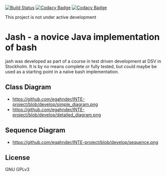 [![Build Status](https://travis-ci.org/egahnder/INTE-project.svg?branch=develop)](https://travis-ci.org/egahnder/INTE-project)
[![Codacy Badge](https://api.codacy.com/project/badge/Grade/6379c47f9fb348ee8debf57a2b681a97)](https://www.codacy.com/app/lars-daniel-andersson/INTE-project?utm_source=github.com&amp;utm_medium=referral&amp;utm_content=loxtank/INTE-project&amp;utm_campaign=Badge_Grade)
[![Codacy Badge](https://api.codacy.com/project/badge/Coverage/6379c47f9fb348ee8debf57a2b681a97)](https://www.codacy.com/app/lars-daniel-andersson/INTE-project?utm_source=github.com&amp;utm_medium=referral&amp;utm_content=loxtank/INTE-project&amp;utm_campaign=Badge_Coverage)

This project is not under active development

# Jash - a novice Java implementation of bash

jash was developed as part of a course in test driven development at DSV in Stockholm.
It is by no means complete or fully tested, but could maybe be used
as a starting point in a naïve bash implementation.

## Class Diagram
* https://github.com/egahnder/INTE-project/blob/develop/simple_diagram.png
* https://github.com/egahnder/INTE-project/blob/develop/detailed_diagram.png

## Sequence Diagram
* https://github.com/egahnder/INTE-project/blob/develop/sequence.png

## License
GNU GPLv3
